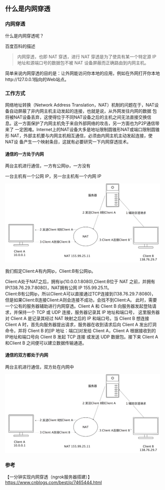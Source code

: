 ## 什么是内网穿透

### 内网穿透

什么是内网穿透呢？  

百度百科的描述

> 内网穿透，也即 NAT 穿透，进行 NAT 穿透是为了使具有某一个特定源 IP 地址和源端口号的数据包不被 NAT 设备屏蔽而正确路由到内网主机。  

简单来说内网穿透的目的是：让外网能访问你本地的应用，例如在外网打开你本地http://127.0.0.1指向的Web站点。   

### 工作方式

网络地址转换（Network Address Translation，NAT）机制的问题在于，NAT设备自动屏蔽了非内网主机主动发起的连接，也就是说，从外网发往内网的数据
包将被NAT设备丢弃，这使得位于不同NAT设备之后的主机之间无法直接交换信息。这一方面保护了内网主机免于来自外部网络的攻击，另一方面也为P2P通信带来了
一定困难。Internet上的NAT设备大多是地址限制圆锥形NAT或端口限制圆锥形 NAT，外部主机要与内网主机相互通信，必须由内网主机主动发起连接，使 NAT设
备产生一个映射条目，这就有必要研究一下内网穿透技术。  

#### 通信的一方处于内网

两台主机进行通信，一方有公网ip，一方没有  

一台主机有一个公网 IP，另一台主机有一个内网 IP

![channel](/img/nat_1.png?raw=true)

我们假定Client:A有内网ip，Client:B有公网ip。  

Client:A处于NAT之后，拥有ip(10.0.0.1:8080),Client:B位于 NAT 之前，并拥有IP(138.76.29.7:8080)，NAT拥有公网 IP 155.99.25.11。  
Client:B有公网ip，所以Client:A可以直接通过TCP连接到(138.76.29.7:8080)，但是如果Client:B连接Client:A则会连接不成功，会找不到Client:A。
此时，需要一个公有的服务器辅助进行内网穿透。Client A 和 Client B 向服务器发起登陆请求，并保持一个 TCP 或 UDP 连接，服务器记录其 IP 地址和端口号，
这里服务器对 Client A 是记录其经过 NAT 映射之后的 IP 和端口号。当 Client B 想连接 Client A 时，首先向服务器提出请求，服务器在收到请求后向
 Client A 发出打洞命令，并将 Client B 的[IP 地址：端口]对发给 Client A，Client A 根据接收到的 IP地址和端口号向 Client B 发起 TCP 连接
 或发送 UDP 数据包。接下来 Client A 和Client B 之间便可以建立数据传输通道。  

#### 通信的双方都处于内网

两台主机进行通信，双方处在内网中  

![channel](/img/nat_1.png?raw=true)














### 参考
【一分钟实现内网穿透（ngrok服务器搭建）】https://www.cnblogs.com/best/p/7465444.html  